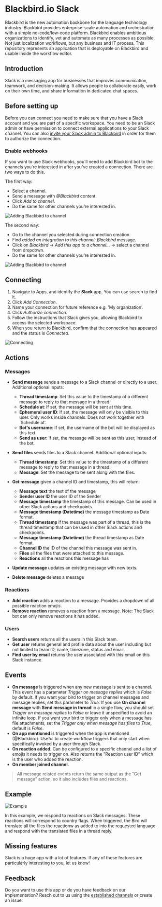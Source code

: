 # Blackbird.io Slack

Blackbird is the new automation backbone for the language technology industry. Blackbird provides enterprise-scale automation and orchestration with a simple no-code/low-code platform. Blackbird enables ambitious organizations to identify, vet and automate as many processes as possible. Not just localization workflows, but any business and IT process. This repository represents an application that is deployable on Blackbird and usable inside the workflow editor.

## Introduction

<!-- begin docs -->

Slack is a messaging app for businesses that improves communication, teamwork, and decision-making. It allows people to collaborate easily, work on their own time, and share information in dedicated chat spaces.

## Before setting up

Before you can connect you need to make sure that you have a Slack account and you are part of a specific workspace. You need to be an Slack admin or have permission to connect external applications to your Slack channel. You can also [invite your Slack admin to Blackbird](https://docs.blackbird.io/concepts/nests/#users) in order for them to authorize the connection. 

### Enable webhooks

If you want to use Slack webhooks, you'll need to add Blackbird bot to the channels you're interested in after you've created a connection. There are two ways to do this.

The first way:

- Select a channel.
- Send a message with _@Blackbird_ content.
- Click _Add to channel_.
- Do the same for other channels you're interested in.

![Adding Blackbird to channel](image/README/add_to_channel.png)

The second way:

- Go to the channel you selected during connection creation.
- Find _added an integration to this channel: Blackbird_ message.
- Click on _Blackbird_ -> _Add this app to a channel..._ -> select a channel from dropdown.
- Do the same for other channels you're interested in.

![Adding Blackbird to channel](image/README/add_to_channel2.png)

## Connecting

1. Navigate to Apps, and identify the **Slack** app. You can use search to find it.
2. Click _Add Connection_.
3. Name your connection for future reference e.g. 'My organization'.
4. Click _Authorize connection_.
5. Follow the instructions that Slack gives you, allowing Blackbird to access the selected workspace.
6. When you return to Blackbird, confirm that the connection has appeared and the status is _Connected_.

![Connecting](image/README/connecting.png)

## Actions

### Messages

- **Send message** sends a message to a Slack channel or directly to a user. Additional optional inputs:
  - **Thread timestamp**: Set this value to the timestamp of a different message to reply to that message in a thread.
  - **Schedule at**: If set, the message will be sent at this time.
  - **Ephemeral user ID**: If set, the message will only be visible to this user. Only works inside channels. Does not work together with 'Schedule at'.
  - **Bot's username**: If set, the username of the bot will be displayed as this text.
  - **Send as user**: If set, the message will be sent as this user, instead of the bot.

- **Send files** sends files to a Slack channel. Additional optional inputs:
  - **Thread timestamp**: Set this value to the timestamp of a different message to reply to that message in a thread.
  - **Message**: Set the message to be sent along with the files.
  
- **Get message** given a channel ID and timestamp, this will return:
  - **Message text** the text of the message
  - **Sender user ID** the user ID of the Sender
  - **Message timestamp** the timestamp of this message. Can be used in other Slack actions and checkpoints.
  - **Message timestamp (Datetime)** the message timestamp as Date format.
  - **Thread timestamp** if the message was part of a thread, this is the thread timestamp that can be used in other Slack actions and checkpoints.
  - **Message timestamp (Datetime)** the thread timestamp as Date format.
  - **Channel ID** the ID of the channel this message was sent in.
  - **Files** all the files that were attached to this message.
  - **Reactions** all the reactions this message has

- **Update message** updates an existing message with new texts.
- **Delete message** deletes a message

### Reactions

- **Add reaction** adds a reaction to a message. Provides a dropdown of all possible reaction emojis.
- **Remove reaction** removes a reaction from a message. Note: The Slack bot can only remove reactions it has added.

### Users

- **Search users** returns all the users in this Slack team.
- **Get user** returns general and profile data about the user including but not limited to team ID, name, timezone, status and email.
- **Find user by email** returns the user associated with this email on this Slack instance.

## Events

- **On message** is triggered when any new message is sent to a channel. This event has a parameter _Trigger on message replies_ which is _False_ by default. If you want your bird to trigger on channel messages and message replies, set this parameter to _True_. If you use **On channel message** with **Send message in thread** in a single flow, you should set _Trigger on message replies_ to _False_ or leave it unspecified to avoid an infinite loop. If you want your bird to trigger only when a message has file attachments, set the _Trigger only when message has files_ to _True_, default is _False_.
- **On app mentioned** is triggered when the app is mentioned (@Blackbird). Useful to create workflow triggers that only start when specifically invoked by a user through Slack.
- **On reaction added**. Can be configured to a specific channel and a list of emojis it needs to trigger on. Also returns the "Reaction user ID" which is the user who added the reaction.
- **On member joined channel**.

> All message related events return the same output as the "Get message" action, so it also includes files and reactions.

## Example

![Example](image/README/1734624290730.png)

In this example, we respond to reactions on Slack messages. These reactions will correspond to country flags. When triggered, the Bird will translate all the files the reactionw as added to into the requested language and respond with the translated files in a thread reply.

## Missing features

Slack is a huge app with a lot of features. If any of these features are particularly interesting to you, let us know!

## Feedback

Do you want to use this app or do you have feedback on our implementation? Reach out to us using the [established channels](https://www.blackbird.io/) or create an issue.

<!-- end docs -->
